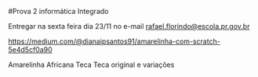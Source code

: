 #Prova 2 informática Integrado

Entregar na sexta feira dia 23/11 no e-mail rafael.florindo@escola.pr.gov.br

https://medium.com/@dianaipsantos91/amarelinha-com-scratch-5e4d5cf0a90

Amarelinha Africana Teca Teca original e variações

